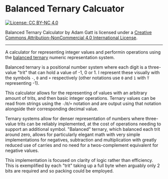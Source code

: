 # Balanced Ternary Calcuator

[![License: CC BY-NC 4.0](https://licensebuttons.net/l/by-nc/4.0/88x31.png)](https://creativecommons.org/licenses/by-nc/4.0/)

Balanced Ternary Calculator by Adam Gatt is licensed under a [Creative Commons Attribution-NonCommercial 4.0 International License](https://creativecommons.org/licenses/by-nc/4.0/).

---

A calculator for representing integer values and performin operations using the [balanced ternary](https://en.wikipedia.org/wiki/Balanced_ternary) numeric representation system.

Balanced ternary is a positional number system where each digit is a three-value "trit" that can hold a value of -1, 0 or 1. I represent these visually with the symbols `-`, `0` and `+` respectively (other notations use `0` and `1` with `T` representing -1).

This calculator allows for the representing of values with an arbitrary amount of trits, and then basic integer operations. Ternary values can be read from strings using the `-`/`0`/`+` notation and are output using that notation alongside their corresponding decimal value.

Ternary systems allow for denser representation of numbers where three-value trits can be reliably implemented, at the cost of operations needing to support an additional symbol. "Balanced" ternary, which balanced each trit around zero, allows for particularly elegant math with very simple implementations for negatives, subtraction and multiplication with greatly reduced use of carries and no need for a twos-complement equivalent for negative values.

This implementation is focused on clarity of logic rather than efficiency. This is exemplified by each "trit" taking up a full byte when arguably only 2 bits are required and so packing could be employed.